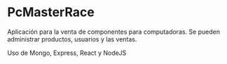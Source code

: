 # PcMasterRace
Aplicación para la venta de componentes para computadoras.
Se pueden administrar productos, usuarios y las ventas.

Uso de Mongo, Express, React y NodeJS
